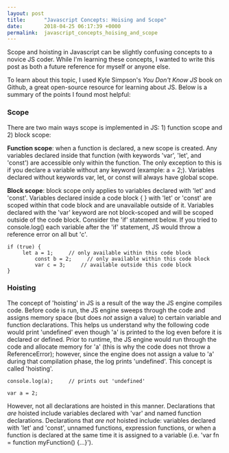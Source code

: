 ```yaml
---
layout: post
title:      "Javascript Concepts: Hoising and Scope"
date:       2018-04-25 06:17:39 +0000
permalink:  javascript_concepts_hoising_and_scope
---
```



Scope and hoisting in Javascript can be slightly confusing concepts to a novice JS coder. While I'm learning these concepts, I wanted to write this post as both a future reference for myself or anyone else.

To learn about this topic, I used Kyle Simpson's *You Don't Know JS* book on Github, a great open-source resource for learning about JS. Below is a summary of the points I found most helpful:

### Scope

There are two main ways scope is implemented in JS: 1) function scope and 2) block scope: 

**Function scope**: when a function is declared, a new scope is created. Any variables declared inside that function (with keywords 'var', 'let', and 'const') are accessible only within the function. The only exception to this is if you declare a variable without any keyword (example: a = 2;). Variables declared without keywords var, let, or const will always have global scope.

**Block scope**: block scope only applies to variables declared with 'let' and 'const'. Variables declared inside a code block { } with 'let' or 'const' are scoped  within that code block and are unavailable outside of it. Variables declared with the 'var' keyword are not block-scoped and will be scoped outside of the code block. Consider the  'if' statement below. If you tried to console.log() each variable after the 'if' statement, JS would throw a reference error on all but 'c'. 
```
if (true) {
     let a = 1;     // only available within this code block
		 const b = 2;     // only available within this code block
		 var c = 3;     // available outside this code block
}
```

### Hoisting

The concept of 'hoisting' in JS is a result of the way the JS engine compiles code. Before code is run, the JS engine sweeps through the code and assigns memory space (but does *not* assign a value) to certain variable and function declarations.  This helps us understand why the following code would print 'undefined' even though 'a' is printed to the log even before it is declared or defined. Prior to runtime, the JS engine would run through the code and allocate memory for 'a' (this is why the code does not throw a ReferenceError); however, since the engine does not assign a value to 'a' during that compilation phase, the log prints 'undefined'. This concept is called 'hoisting'.
```
console.log(a);     // prints out 'undefined'

var a = 2;
```
However, not all declarations are hoisted in this manner. Declarations that *are* hoisted include variables declared with 'var' and named function declarations. Declarations that *are not* hoisted include: variables declared with 'let' and 'const', unnamed functions, expression functions, or when a function is declared at the same time it is assigned to a variable (i.e. 'var fn = function myFunction() {...}').
 
